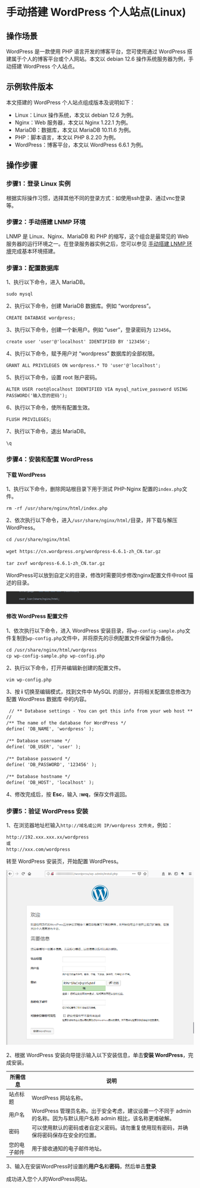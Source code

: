 # 手动搭建 WordPress 个人站点(Linux)

## 操作场景

WordPress 是一款使用 PHP 语言开发的博客平台，您可使用通过 WordPress 搭建属于个人的博客平台或个人网站。本文以 debian 12.6 操作系统服务器为例，手动搭建 WordPress 个人站点。

## 示例软件版本

本文搭建的 WordPress 个人站点组成版本及说明如下：

- Linux：Linux 操作系统，本文以 debian 12.6 为例。
- Nginx：Web 服务器，本文以  Nginx 1.22.1 为例。
- MariaDB：数据库，本文以 MariaDB 10.11.6 为例。
- PHP：脚本语言，本文以 PHP 8.2.20 为例。
- WordPress：博客平台，本文以 WordPress 6.6.1 为例。

## 操作步骤

### 步骤1：登录 Linux 实例

根据实际操作习惯，选择其他不同的登录方式：如使用ssh登录、通过vnc登录等。

### 步骤2：手动搭建 LNMP 环境

LNMP 是 Linux、Nginx、MariaDB 和 PHP 的缩写，这个组合是最常见的 Web 服务器的运行环境之一。在登录服务器实例之后，您可以参见 [手动搭建 LNMP 环境](/wordpress/手动搭建%20LNMP%20环境)完成基本环境搭建。

### 步骤3：配置数据库

1、执行以下命令，进入 MariaDB。

```shell
sudo mysql
```

2、执行以下命令，创建 MariaDB 数据库。例如 “wordpress”。

```shell
CREATE DATABASE wordpress;
```

3、执行以下命令，创建一个新用户。例如 “user”，登录密码为 `123456`。

```shell
create user 'user'@'localhost' IDENTIFIED BY '123456';
```

4、执行以下命令，赋予用户对 “wordpress” 数据库的全部权限。

```shell
GRANT ALL PRIVILEGES ON wordpress.* TO 'user'@'localhost';
```

5、执行以下命令，设置 root 账户密码。

```shell
ALTER USER root@localhost IDENTIFIED VIA mysql_native_password USING PASSWORD('输入您的密码');
```

6、执行以下命令，使所有配置生效。

```shell
FLUSH PRIVILEGES;
```

7、执行以下命令，退出 MariaDB。

```shell
\q
```

### 步骤4：安装和配置 WordPress

#### 下载 WordPress

1、执行以下命令，删除网站根目录下用于测试 PHP-Nginx 配置的`index.php`文件。

```shell
rm -rf /usr/share/nginx/html/index.php
```

2、依次执行以下命令，进入`/usr/share/nginx/html/`目录，并下载与解压 WordPress。

```shell
cd /usr/share/nginx/html

wget https://cn.wordpress.org/wordpress-6.6.1-zh_CN.tar.gz

tar zxvf wordpress-6.6.1-zh_CN.tar.gz
```



WordPress可以放到自定义的目录，修改时需要同步修改nginx配置文件中root 描述的目录。

![image-20240907200548425](../images/image-20240907200548425.png)



#### 修改 WordPress 配置文件

1、依次执行以下命令，进入 WordPress 安装目录，将`wp-config-sample.php`文件复制到`wp-config.php`文件中，并将原先的示例配置文件保留作为备份。

```shellsession
cd /usr/share/nginx/html/wordpress
cp wp-config-sample.php wp-config.php
```

2、执行以下命令，打开并编辑新创建的配置文件。

```shell
vim wp-config.php
```

3、按 **i** 切换至编辑模式，找到文件中 MySQL 的部分，并将相关配置信息修改为配置 WordPress 数据库 中的内容。

```shell
 // ** Database settings - You can get this info from your web host ** //
/** The name of the database for WordPress */
define( 'DB_NAME', 'wordpress' );

/** Database username */
define( 'DB_USER', 'user' );

/** Database password */
define( 'DB_PASSWORD', '123456' );

/** Database hostname */
define( 'DB_HOST', 'localhost' );

```

4、修改完成后，按 **Esc**，输入 **:wq**，保存文件返回。



### 步骤5：验证 WordPress 安装

1、在浏览器地址栏输入`http://域名或公网 IP/wordpress 文件夹`，例如：

```shell
http://192.xxx.xxx.xx/wordpress  
或
http://xxx.com/wordpress
```

转至 WordPress 安装页，开始配置 WordPress。

![配置WP1](../images/eb9a82db288722cd1375f2613d20c53c.png)

2、根据 WordPress 安装向导提示输入以下安装信息，单击**安装 WordPress**，完成安装。

| 所需信息     | 说明                                                         |
| ------------ | ------------------------------------------------------------ |
| 站点标题     | WordPress 网站名称。                                         |
| 用户名       | WordPress 管理员名称。出于安全考虑，建议设置一个不同于 admin 的名称。因为与默认用户名称 admin 相比，该名称更难破解。 |
| 密码         | 可以使用默认的密码或者自定义密码。请勿重复使用现有密码，并确保将密码保存在安全的位置。 |
| 您的电子邮件 | 用于接收通知的电子邮件地址。                                 |



3、输入在安装WordPress时设置的**用户名**和**密码**，然后单击**登录**

成功进入您个人的WordPress网站。